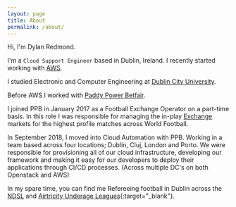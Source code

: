 ```yaml
---
layout: page
title: About
permalink: /about/
---
```


Hi, I'm Dylan Redmond.

I'm a `Cloud Support Engineer` based in Dublin, Ireland. I recently started working with [AWS](https://aws.amazon.com).

I studied Electronic and Computer Engineering at [Dublin City University](https://www.dcu.ie/).

Before AWS I worked with [Paddy Power Betfair](https://www.paddypowerbetfair.com/).

I joined PPB in January 2017 as a Football Exchange Operator on a part-time basis.
In this role I was responsible for managing the in-play [Exchange](https://www.betfair.com/exchange/plus/football) markets for the highest profile matches across World Football.

In September 2018, I moved into Cloud Automation with PPB. Working in a team based across four locations; Dublin, Cluj, London and Porto.
We were responsible for provisioning all of our cloud infrastructure, developing our framework and making it easy for our developers to deploy their applications through CI/CD processes. (Across multiple DC's on both Openstack and AWS)

In my spare time, you can find me Refereeing football in Dublin across the [NDSL](http://ndsl.ie/) and [Airtricity Underage Leagues](https://www.sseairtricityleague.ie/){:target="_blank"}.
